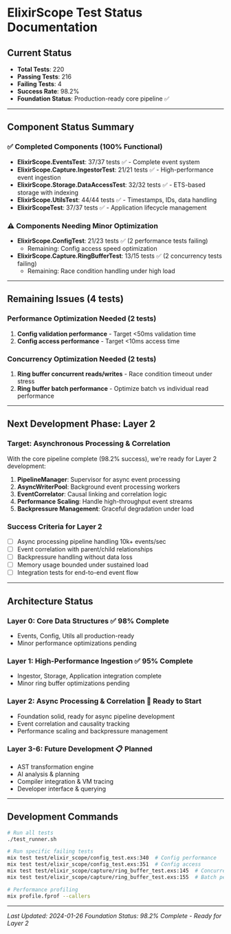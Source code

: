 # ElixirScope Test Status Documentation

## Current Status
- **Total Tests**: 220
- **Passing Tests**: 216
- **Failing Tests**: 4
- **Success Rate**: 98.2%
- **Foundation Status**: Production-ready core pipeline ✅

---

## Component Status Summary

### ✅ **Completed Components (100% Functional)**

- **ElixirScope.EventsTest**: 37/37 tests ✅ - Complete event system
- **ElixirScope.Capture.IngestorTest**: 21/21 tests ✅ - High-performance event ingestion  
- **ElixirScope.Storage.DataAccessTest**: 32/32 tests ✅ - ETS-based storage with indexing
- **ElixirScope.UtilsTest**: 44/44 tests ✅ - Timestamps, IDs, data handling
- **ElixirScopeTest**: 37/37 tests ✅ - Application lifecycle management

### ⚠️ **Components Needing Minor Optimization**

- **ElixirScope.ConfigTest**: 21/23 tests ✅ (2 performance tests failing)
  - Remaining: Config access speed optimization
- **ElixirScope.Capture.RingBufferTest**: 13/15 tests ✅ (2 concurrency tests failing)
  - Remaining: Race condition handling under high load

---

## Remaining Issues (4 tests)

### Performance Optimization Needed (2 tests)
1. **Config validation performance** - Target <50ms validation time
2. **Config access performance** - Target <10ms access time

### Concurrency Optimization Needed (2 tests)  
1. **Ring buffer concurrent reads/writes** - Race condition timeout under stress
2. **Ring buffer batch performance** - Optimize batch vs individual read performance

---

## Next Development Phase: Layer 2

### Target: Asynchronous Processing & Correlation
With the core pipeline complete (98.2% success), we're ready for Layer 2 development:

1. **PipelineManager**: Supervisor for async event processing
2. **AsyncWriterPool**: Background event processing workers
3. **EventCorrelator**: Causal linking and correlation logic
4. **Performance Scaling**: Handle high-throughput event streams
5. **Backpressure Management**: Graceful degradation under load

### Success Criteria for Layer 2
- [ ] Async processing pipeline handling 10k+ events/sec
- [ ] Event correlation with parent/child relationships
- [ ] Backpressure handling without data loss
- [ ] Memory usage bounded under sustained load
- [ ] Integration tests for end-to-end event flow

---

## Architecture Status

### Layer 0: Core Data Structures ✅ 98% Complete
- Events, Config, Utils all production-ready
- Minor performance optimizations pending

### Layer 1: High-Performance Ingestion ✅ 95% Complete  
- Ingestor, Storage, Application integration complete
- Minor ring buffer optimizations pending

### Layer 2: Async Processing & Correlation 🚧 Ready to Start
- Foundation solid, ready for async pipeline development
- Event correlation and causality tracking
- Performance scaling and backpressure management

### Layer 3-6: Future Development 📋 Planned
- AST transformation engine
- AI analysis & planning  
- Compiler integration & VM tracing
- Developer interface & querying

---

## Development Commands

```bash
# Run all tests
./test_runner.sh

# Run specific failing tests
mix test test/elixir_scope/config_test.exs:340  # Config performance
mix test test/elixir_scope/config_test.exs:351  # Config access
mix test test/elixir_scope/capture/ring_buffer_test.exs:145  # Concurrency
mix test test/elixir_scope/capture/ring_buffer_test.exs:155  # Batch performance

# Performance profiling
mix profile.fprof --callers
```

---

*Last Updated: 2024-01-26*
*Foundation Status: 98.2% Complete - Ready for Layer 2* 